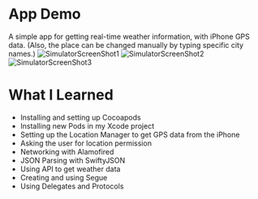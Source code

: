 # App Demo
A simple app for getting real-time weather information, with iPhone GPS data. (Also, the place can be changed manually by typing specific city names.)
![SimulatorScreenShot1](https://github.com/changheebae/Clima/READMEImage/SimulatorScreenShot1)
![SimulatorScreenShot2](https://github.com/changheebae/Clima/READMEImage/SimulatorScreenShot2)
![SimulatorScreenShot3](https://github.com/changheebae/Clima/READMEImage/SimulatorScreenShot3)

# What I Learned
- Installing and setting up Cocoapods
- Installing new Pods in my Xcode project
- Setting up the Location Manager to get GPS data from the iPhone
- Asking the user for location permission
- Networking with Alamofired
- JSON Parsing with SwiftyJSON
- Using API to get weather data
- Creating and using Segue
- Using Delegates and Protocols
